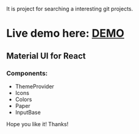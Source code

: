 It is project for searching a interesting git projects.

# Live demo here: [DEMO](http://Ampex.github.io/gitSearcher)

## Material UI for React

### Components:

- ThemeProvider
- Icons
- Colors
- Paper
- InputBase

Hope you like it! Thanks!
